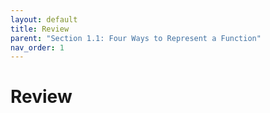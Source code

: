 ```yaml
---
layout: default
title: Review
parent: "Section 1.1: Four Ways to Represent a Function"
nav_order: 1
---
```

# Review

